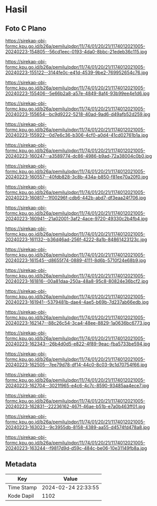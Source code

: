 # Hasil

## Foto C Plano

https://sirekap-obj-formc.kpu.go.id/b26a/pemilu/pdpr/11/74/01/20/21/1174012021005-20240223-154805--56cd1eec-0193-4da0-8bbc-21edeb36c115.jpg

https://sirekap-obj-formc.kpu.go.id/b26a/pemilu/pdpr/11/74/01/20/21/1174012021005-20240223-155122--3144fe0c-e41d-4539-9be2-769952654c76.jpg

https://sirekap-obj-formc.kpu.go.id/b26a/pemilu/pdpr/11/74/01/20/21/1174012021005-20240223-155406--5e66b2a8-a57e-4849-8af4-93b99ee4e1d6.jpg

https://sirekap-obj-formc.kpu.go.id/b26a/pemilu/pdpr/11/74/01/20/21/1174012021005-20240223-155654--bc9d9222-5218-40ad-9ad6-d49afb52d259.jpg

https://sirekap-obj-formc.kpu.go.id/b26a/pemilu/pdpr/11/74/01/20/21/1174012021005-20240223-155922--0d7e6c36-b306-4cf0-a0d4-41cd02761b1a.jpg

https://sirekap-obj-formc.kpu.go.id/b26a/pemilu/pdpr/11/74/01/20/21/1174012021005-20240223-160247--a3589774-dc86-4986-b9ad-72a38004c0b0.jpg

https://sirekap-obj-formc.kpu.go.id/b26a/pemilu/pdpr/11/74/01/20/21/1174012021005-20240223-160557--40fdb828-3c8b-434a-b850-f81ee70a20f0.jpg

https://sirekap-obj-formc.kpu.go.id/b26a/pemilu/pdpr/11/74/01/20/21/1174012021005-20240223-160817--1f00296f-cdb6-442b-abd7-df3eaa24f706.jpg

https://sirekap-obj-formc.kpu.go.id/b26a/pemilu/pdpr/11/74/01/20/21/1174012021005-20240223-160941--21a02001-3af2-4ace-9720-49330c2b4fb4.jpg

https://sirekap-obj-formc.kpu.go.id/b26a/pemilu/pdpr/11/74/01/20/21/1174012021005-20240223-161132--b36d46ad-256f-4222-8a1b-84861423123c.jpg

https://sirekap-obj-formc.kpu.go.id/b26a/pemilu/pdpr/11/74/01/20/21/1174012021005-20240223-161545--d8655f74-0889-4111-8d6b-5710f24e68b9.jpg

https://sirekap-obj-formc.kpu.go.id/b26a/pemilu/pdpr/11/74/01/20/21/1174012021005-20240223-161816--00a81daa-250a-48a8-95c8-80824e36bcf2.jpg

https://sirekap-obj-formc.kpu.go.id/b26a/pemilu/pdpr/11/74/01/20/21/1174012021005-20240223-161941--5379481b-dae4-4ae5-b69b-7d237ab66edb.jpg

https://sirekap-obj-formc.kpu.go.id/b26a/pemilu/pdpr/11/74/01/20/21/1174012021005-20240223-162147--88c26c54-3ca4-48ee-8829-1a0636bc6773.jpg

https://sirekap-obj-formc.kpu.go.id/b26a/pemilu/pdpr/11/74/01/20/21/1174012021005-20240223-162343--26b4d0d5-e822-4f89-9eac-fba5733be594.jpg

https://sirekap-obj-formc.kpu.go.id/b26a/pemilu/pdpr/11/74/01/20/21/1174012021005-20240223-162505--7ee79d78-df14-44c0-8c03-9c1d70754f66.jpg

https://sirekap-obj-formc.kpu.go.id/b26a/pemilu/pdpr/11/74/01/20/21/1174012021005-20240223-162704--3021f965-e4c6-4c7c-8590-93485aa4ece7.jpg

https://sirekap-obj-formc.kpu.go.id/b26a/pemilu/pdpr/11/74/01/20/21/1174012021005-20240223-162831--22236162-467f-46ae-b51b-e7a0b463ff01.jpg

https://sirekap-obj-formc.kpu.go.id/b26a/pemilu/pdpr/11/74/01/20/21/1174012021005-20240223-163023--9c3955db-8158-4389-aa55-d4574fd478a8.jpg

https://sirekap-obj-formc.kpu.go.id/b26a/pemilu/pdpr/11/74/01/20/21/1174012021005-20240223-163244--f9817d9d-d59c-484c-be06-10e31149fb8a.jpg


## Metadata

| Key        | Value               |
| ---------- | ------------------- |
| Time Stamp | 2024-02-24 22:33:55 |
| Kode Dapil | 1102                |




